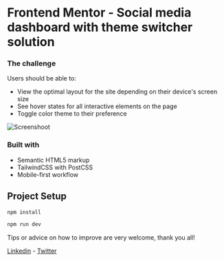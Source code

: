 # Frontend Mentor - Social media dashboard with theme switcher solution

### The challenge

Users should be able to:

- View the optimal layout for the site depending on their device's screen size
- See hover states for all interactive elements on the page
- Toggle color theme to their preference

![Screenshoot](https://i.gyazo.com/652b2fcee104f131425ff9237a9efca9.gif)

### Built with

- Semantic HTML5 markup
- TailwindCSS with PostCSS
- Mobile-first workflow

## Project Setup

```sh
npm install
```

```sh
npm run dev
```
Tips or advice on how to improve are very welcome, thank you all!

[Linkedin](https://www.linkedin.com/in/miguelmpsilva/) -
[Twitter](https://twitter.com/Miguelmpsilva) 

